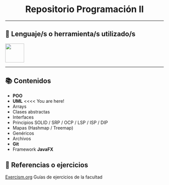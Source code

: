<h1 align="center"> Repositorio Programación II</h1>

---

<h2>🔧 Lenguaje/s o herramienta/s utilizado/s</h2>

<p>
  <a href="https://skillicons.dev">
    <img src="https://skillicons.dev/icons?i=java&theme=dark" height="60" width="60"/>
  </a>
</p>

---

<h2>📚 Contenidos</h2>


- **POO** 
- **UML** <<<< You are here!
- Arrays
- Clases abstractas
- Interfaces
- Principios SOLID / SRP / OCP / LSP / ISP / DIP
- Mapas (Hashmap / Treemap)
- Genéricos
- Archivos
- **Git**
- Framework **JavaFX**

<h2>📖 Referencias o ejercicios</h2>

<a href="https://exercism.org/tracks/java">Exercism.org</a>
Guías de ejercicios de la facultad
